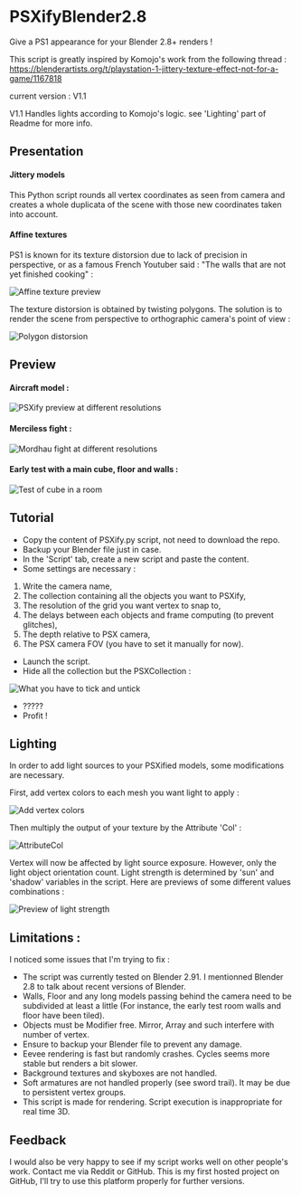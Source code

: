 # PSXifyBlender2.8
Give a PS1 appearance for your Blender 2.8+ renders !

This script is greatly inspired by Komojo's work from the following thread :
https://blenderartists.org/t/playstation-1-jittery-texture-effect-not-for-a-game/1167818

current version : V1.1

V1.1 Handles lights according to Komojo's logic. see 'Lighting' part of Readme for more info.

## Presentation
#### Jittery models
This Python script rounds all vertex coordinates as seen from camera and creates a whole duplicata of the scene with those new coordinates taken into account.
#### Affine textures
PS1 is known for its texture distorsion due to lack of precision in perspective, or as a famous French Youtuber said : "The walls that are not yet finished cooking" :

![Affine texture preview](https://github.com/DreliasJackCarter/PSXifyBlender2.8/blob/main/Previews/Affine.jpg)

The texture distorsion is obtained by twisting polygons. The solution is to render the scene from perspective to orthographic camera's point of view :

![Polygon distorsion](https://github.com/DreliasJackCarter/PSXifyBlender2.8/blob/main/Previews/PreviewOfOrthoCameraRender.gif)

## Preview
#### Aircraft model :
![PSXify preview at different resolutions](https://github.com/DreliasJackCarter/PSXifyBlender2.8/blob/main/Previews/RenderPreviews.gif)
#### Merciless fight :
![Mordhau fight at different resolutions](https://github.com/DreliasJackCarter/PSXifyBlender2.8/blob/main/Previews/PreviewOnMordhauScene.gif)
#### Early test with a main cube, floor and walls :
![Test of cube in a room](https://github.com/DreliasJackCarter/PSXifyBlender2.8/blob/main/Previews/EarlyTestCubeInRoom.gif)

## Tutorial
* Copy the content of PSXify.py script, not need to download the repo.
* Backup your Blender file just in case.
* In the 'Script' tab, create a new script and paste the content.
* Some settings are necessary :
1. Write the camera name,
2. The collection containing all the objects you want to PSXify,
3. The resolution of the grid you want vertex to snap to,
4. The delays between each objects and frame computing (to prevent glitches),
5. The depth relative to PSX camera,
6. The PSX camera FOV (you have to set it manually for now).
* Launch the script.
* Hide all the collection but the PSXCollection :

![What you have to tick and untick](https://github.com/DreliasJackCarter/PSXifyBlender2.8/blob/main/Previews/HideFromRenderAndViewport.jpg)

* ?????
* Profit !

## Lighting

In order to add light sources to your PSXified models, some modifications are necessary.

First, add vertex colors to each mesh you want light to apply :

![Add vertex colors](https://github.com/DreliasJackCarter/PSXifyBlender2.8/blob/main/Previews/AddVertexColor.jpg)

Then multiply the output of your texture by the Attribute 'Col' :

![AttributeCol](https://github.com/DreliasJackCarter/PSXifyBlender2.8/blob/main/Previews/MaterialModifications.jpg)

Vertex will now be affected by light source exposure. However, only the light object orientation count. Light strength is determined by 'sun' and 'shadow' variables in the script.
Here are previews of some different values combinations :

![Preview of light strength](https://github.com/DreliasJackCarter/PSXifyBlender2.8/blob/main/Previews/LightPreview.jpg)

## Limitations :

I noticed some issues that I'm trying to fix :
* The script was currently tested on Blender 2.91. I mentionned Blender 2.8 to talk about recent versions of Blender.
* Walls, Floor and any long models passing behind the camera need to be subdivided at least a little (For instance, the early test room walls and floor have been tiled).
* Objects must be Modifier free. Mirror, Array and such interfere with number of vertex.
* Ensure to backup your Blender file to prevent any damage.
* Eevee rendering is fast but randomly crashes. Cycles seems more stable but renders a bit slower.
* Background textures and skyboxes are not handled.
* Soft armatures are not handled properly (see sword trail). It may be due to persistent vertex groups.
* This script is made for rendering. Script execution is inappropriate for real time 3D.

## Feedback
I would also be very happy to see if my script works well on other people's work. Contact me via Reddit or GitHub.
This is my first hosted project on GitHub, I'll try to use this platform properly for further versions.
